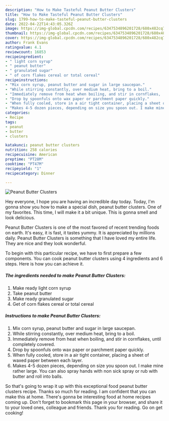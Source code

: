 ```yaml
---
description: "How to Make Tasteful Peanut Butter Clusters"
title: "How to Make Tasteful Peanut Butter Clusters"
slug: 1799-how-to-make-tasteful-peanut-butter-clusters
date: 2022-04-22T14:43:05.326Z
image: https://img-global.cpcdn.com/recipes/6347534896201728/680x482cq70/peanut-butter-clusters-recipe-main-photo.jpg
thumbnail: https://img-global.cpcdn.com/recipes/6347534896201728/680x482cq70/peanut-butter-clusters-recipe-main-photo.jpg
cover: https://img-global.cpcdn.com/recipes/6347534896201728/680x482cq70/peanut-butter-clusters-recipe-main-photo.jpg
author: Frank Evans
ratingvalue: 4.1
reviewcount: 16853
recipeingredient:
- " light corn syrup"
- " peanut butter"
- " granulated sugar"
- " of corn flakes cereal or total cereal"
recipeinstructions:
- "Mix corn syrup, peanut butter and sugar in large saucepan."
- "While stirring constantly, over medium heat, bring to a boil."
- "Immediately remove from heat when boiling, and stir in cornflakes,  until completely covered."
- "Drop by spoonfuls onto wax paper or parchment paper quickly."
- "When fully cooled, store in a air tight container, placing a sheet of waxed paper between each layer."
- "Makes 4-5 dozen pieces, depending on size you spoon out. I make mine rather large. You can also spray hands with non sick spray or rub with butter  and roll  into balls."
categories:
- Recipe
tags:
- peanut
- butter
- clusters

katakunci: peanut butter clusters 
nutrition: 258 calories
recipecuisine: American
preptime: "PT28M"
cooktime: "PT47M"
recipeyield: "1"
recipecategory: Dinner

---
```



![Peanut Butter Clusters](https://img-global.cpcdn.com/recipes/6347534896201728/680x482cq70/peanut-butter-clusters-recipe-main-photo.jpg)

Hey everyone, I hope you are having an incredible day today. Today, I'm gonna show you how to make a special dish, peanut butter clusters. One of my favorites. This time, I will make it a bit unique. This is gonna smell and look delicious.

Peanut Butter Clusters is one of the most favored of recent trending foods on earth. It's easy, it is fast, it tastes yummy. It is appreciated by millions daily. Peanut Butter Clusters is something that I have loved my entire life. They are nice and they look wonderful.




To begin with this particular recipe, we have to first prepare a few components. You can cook peanut butter clusters using 4 ingredients and 6 steps. Here is how you can achieve it.

<!--inarticleads1-->

##### The ingredients needed to make Peanut Butter Clusters:

1. Make ready  light corn syrup
1. Take  peanut butter
1. Make ready  granulated sugar
1. Get  of corn flakes cereal or total cereal




<!--inarticleads2-->

##### Instructions to make Peanut Butter Clusters:

1. Mix corn syrup, peanut butter and sugar in large saucepan.
1. While stirring constantly, over medium heat, bring to a boil.
1. Immediately remove from heat when boiling, and stir in cornflakes,  until completely covered.
1. Drop by spoonfuls onto wax paper or parchment paper quickly.
1. When fully cooled, store in a air tight container, placing a sheet of waxed paper between each layer.
1. Makes 4-5 dozen pieces, depending on size you spoon out. I make mine rather large. You can also spray hands with non sick spray or rub with butter  and roll  into balls.




So that's going to wrap it up with this exceptional food peanut butter clusters recipe. Thanks so much for reading. I am confident that you can make this at home. There's gonna be interesting food at home recipes coming up. Don't forget to bookmark this page in your browser, and share it to your loved ones, colleague and friends. Thank you for reading. Go on get cooking!
